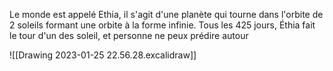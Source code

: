 Le monde est appelé Ethia, il s'agit d'une planète qui tourne dans l'orbite de 2 soleils formant une orbite à la forme infinie. Tous les 425 jours, Éthia fait le tour d'un des soleil, et personne ne peux prédire autour  

![[Drawing 2023-01-25 22.56.28.excalidraw]]
